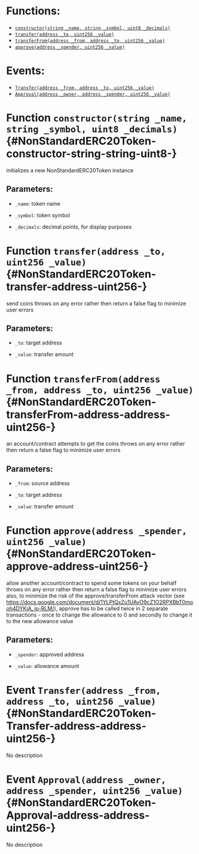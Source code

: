 

# Functions:
- [`constructor(string _name, string _symbol, uint8 _decimals)`](#NonStandardERC20Token-constructor-string-string-uint8-)
- [`transfer(address _to, uint256 _value)`](#NonStandardERC20Token-transfer-address-uint256-)
- [`transferFrom(address _from, address _to, uint256 _value)`](#NonStandardERC20Token-transferFrom-address-address-uint256-)
- [`approve(address _spender, uint256 _value)`](#NonStandardERC20Token-approve-address-uint256-)

# Events:
- [`Transfer(address _from, address _to, uint256 _value)`](#NonStandardERC20Token-Transfer-address-address-uint256-)
- [`Approval(address _owner, address _spender, uint256 _value)`](#NonStandardERC20Token-Approval-address-address-uint256-)

# Function `constructor(string _name, string _symbol, uint8 _decimals)` {#NonStandardERC20Token-constructor-string-string-uint8-}
initializes a new NonStandardERC20Token instance

## Parameters:
- `_name`:        token name

- `_symbol`:      token symbol

- `_decimals`:    decimal points, for display purposes
# Function `transfer(address _to, uint256 _value)` {#NonStandardERC20Token-transfer-address-uint256-}
send coins
throws on any error rather then return a false flag to minimize user errors

## Parameters:
- `_to`:      target address

- `_value`:   transfer amount

# Function `transferFrom(address _from, address _to, uint256 _value)` {#NonStandardERC20Token-transferFrom-address-address-uint256-}
an account/contract attempts to get the coins
throws on any error rather then return a false flag to minimize user errors

## Parameters:
- `_from`:    source address

- `_to`:      target address

- `_value`:   transfer amount

# Function `approve(address _spender, uint256 _value)` {#NonStandardERC20Token-approve-address-uint256-}
allow another account/contract to spend some tokens on your behalf
throws on any error rather then return a false flag to minimize user errors
also, to minimize the risk of the approve/transferFrom attack vector
(see https://docs.google.com/document/d/1YLPtQxZu1UAvO9cZ1O2RPXBbT0mooh4DYKjA_jp-RLM/), approve has to be called twice
in 2 separate transactions - once to change the allowance to 0 and secondly to change it to the new allowance value

## Parameters:
- `_spender`: approved address

- `_value`:   allowance amount


# Event `Transfer(address _from, address _to, uint256 _value)` {#NonStandardERC20Token-Transfer-address-address-uint256-}
No description
# Event `Approval(address _owner, address _spender, uint256 _value)` {#NonStandardERC20Token-Approval-address-address-uint256-}
No description
